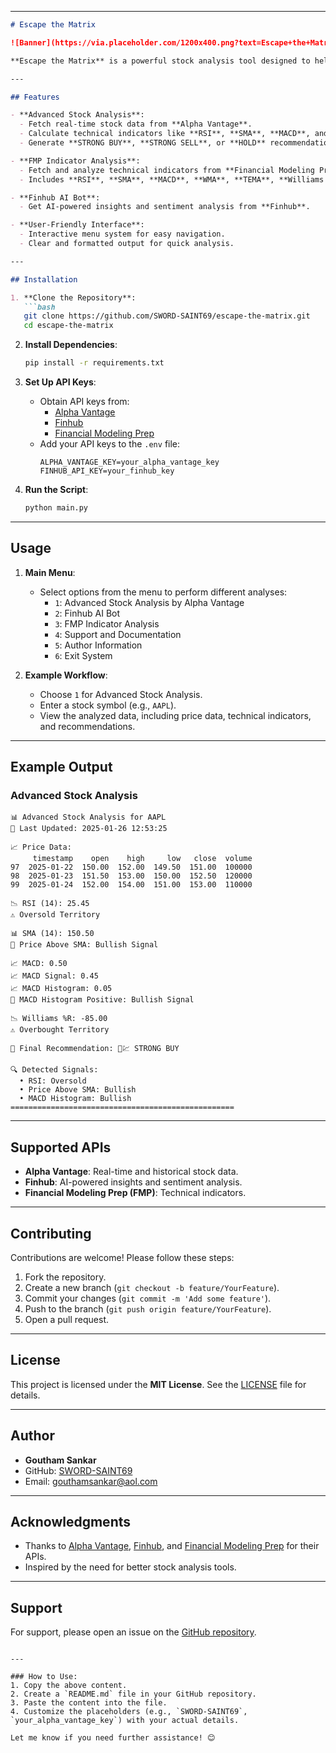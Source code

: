 
---

```markdown
# Escape the Matrix

![Banner](https://via.placeholder.com/1200x400.png?text=Escape+the+Matrix+Banner)

**Escape the Matrix** is a powerful stock analysis tool designed to help traders and investors make informed decisions using advanced technical indicators and AI-powered insights. This tool fetches real-time stock data from multiple APIs, calculates key technical indicators, and provides actionable recommendations.

---

## Features

- **Advanced Stock Analysis**:
  - Fetch real-time stock data from **Alpha Vantage**.
  - Calculate technical indicators like **RSI**, **SMA**, **MACD**, and **Williams %R**.
  - Generate **STRONG BUY**, **STRONG SELL**, or **HOLD** recommendations.

- **FMP Indicator Analysis**:
  - Fetch and analyze technical indicators from **Financial Modeling Prep (FMP)**.
  - Includes **RSI**, **SMA**, **MACD**, **WMA**, **TEMA**, **Williams %R**, and **ADX**.

- **Finhub AI Bot**:
  - Get AI-powered insights and sentiment analysis from **Finhub**.

- **User-Friendly Interface**:
  - Interactive menu system for easy navigation.
  - Clear and formatted output for quick analysis.

---

## Installation

1. **Clone the Repository**:
   ```bash
   git clone https://github.com/SWORD-SAINT69/escape-the-matrix.git
   cd escape-the-matrix
   ```

2. **Install Dependencies**:
   ```bash
   pip install -r requirements.txt
   ```

3. **Set Up API Keys**:
   - Obtain API keys from:
     - [Alpha Vantage](https://www.alphavantage.co/support/#api-key)
     - [Finhub](https://finnhub.io/)
     - [Financial Modeling Prep](https://financialmodelingprep.com/developer)
   - Add your API keys to the `.env` file:
     ```plaintext
     ALPHA_VANTAGE_KEY=your_alpha_vantage_key
     FINHUB_API_KEY=your_finhub_key
     ```

4. **Run the Script**:
   ```bash
   python main.py
   ```

---

## Usage

1. **Main Menu**:
   - Select options from the menu to perform different analyses:
     - `1`: Advanced Stock Analysis by Alpha Vantage
     - `2`: Finhub AI Bot
     - `3`: FMP Indicator Analysis
     - `4`: Support and Documentation
     - `5`: Author Information
     - `6`: Exit System

2. **Example Workflow**:
   - Choose `1` for Advanced Stock Analysis.
   - Enter a stock symbol (e.g., `AAPL`).
   - View the analyzed data, including price data, technical indicators, and recommendations.

---

## Example Output

### Advanced Stock Analysis
```
📊 Advanced Stock Analysis for AAPL
📅 Last Updated: 2025-01-26 12:53:25

📈 Price Data:
     timestamp    open    high     low   close  volume
97  2025-01-22  150.00  152.00  149.50  151.00  100000
98  2025-01-23  151.50  153.00  150.00  152.50  120000
99  2025-01-24  152.00  154.00  151.00  153.00  110000

📉 RSI (14): 25.45
⚠️ Oversold Territory

📊 SMA (14): 150.50
📌 Price Above SMA: Bullish Signal

📈 MACD: 0.50
📈 MACD Signal: 0.45
📈 MACD Histogram: 0.05
📌 MACD Histogram Positive: Bullish Signal

📉 Williams %R: -85.00
⚠️ Overbought Territory

📌 Final Recommendation: 🤖💹 STRONG BUY

🔍 Detected Signals:
  • RSI: Oversold
  • Price Above SMA: Bullish
  • MACD Histogram: Bullish
==================================================
```

---

## Supported APIs

- **Alpha Vantage**: Real-time and historical stock data.
- **Finhub**: AI-powered insights and sentiment analysis.
- **Financial Modeling Prep (FMP)**: Technical indicators.

---

## Contributing

Contributions are welcome! Please follow these steps:

1. Fork the repository.
2. Create a new branch (`git checkout -b feature/YourFeature`).
3. Commit your changes (`git commit -m 'Add some feature'`).
4. Push to the branch (`git push origin feature/YourFeature`).
5. Open a pull request.

---

## License

This project is licensed under the **MIT License**. See the [LICENSE](LICENSE) file for details.

---

## Author

- **Goutham Sankar**
- GitHub: [SWORD-SAINT69](https://github.com/SWORD-SAINT69)
- Email: gouthamsankar@aol.com

---

## Acknowledgments

- Thanks to [Alpha Vantage](https://www.alphavantage.co/), [Finhub](https://finnhub.io/), and [Financial Modeling Prep](https://financialmodelingprep.com/) for their APIs.
- Inspired by the need for better stock analysis tools.

---

## Support

For support, please open an issue on the [GitHub repository](https://github.com/SWORD-SAINT69/escape-the-matrix/issues).

```

---

### How to Use:
1. Copy the above content.
2. Create a `README.md` file in your GitHub repository.
3. Paste the content into the file.
4. Customize the placeholders (e.g., `SWORD-SAINT69`, `your_alpha_vantage_key`) with your actual details.

Let me know if you need further assistance! 😊
